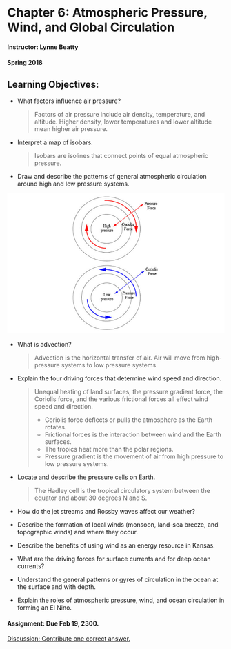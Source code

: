 # Chapter 6: Atmospheric Pressure, Wind, and Global Circulation
#### Instructor: Lynne Beatty
#### Spring 2018

## Learning Objectives:

- What factors influence air pressure?

    > Factors of air pressure include air density, temperature, and altitude. Higher density, lower temperatures and lower altitude mean higher air pressure.

- Interpret a map of isobars.

    > Isobars are isolines that connect points of equal atmospheric pressure.

- Draw and describe the patterns of general atmospheric circulation around high and low pressure systems.

![Circulation](images/pressure_circulation.jpg)

- What is advection?

    > Advection is the horizontal transfer of air. Air will move from high-pressure systems to low pressure systems.

- Explain the four driving forces that determine wind speed and direction.

    > Unequal heating of land surfaces, the pressure gradient force, the Coriolis force, and the various frictional forces all effect wind speed and direction.
    > - Coriolis force deflects or pulls the atmosphere as the Earth rotates.
    > - Frictional forces is the interaction between wind and the Earth surfaces.
    > - The tropics heat more than the polar regions.
    > - Pressure gradient is the movement of air from high pressure to low pressure systems.

- Locate and describe the pressure cells on Earth.

    > The Hadley cell is the tropical circulatory system between the equator and about 30 degrees N and S.
    >

- How do the jet streams and Rossby waves affect our weather?

- Describe the formation of local winds (monsoon, land-sea breeze, and topographic winds) and where they occur.

- Describe the benefits of using wind as an energy resource in Kansas.

- What are the driving forces for surface currents and for deep ocean currents?

- Understand the general patterns or gyres of circulation in the ocean at the surface and with depth.

- Explain the roles of atmospheric pressure, wind, and ocean circulation in forming an El Nino.

#### Assignment: Due Feb 19, 2300.

[Discussion: Contribute one correct answer.](https://online.jccc.edu/d2l/le/content/111557/viewContent/2044753/View)